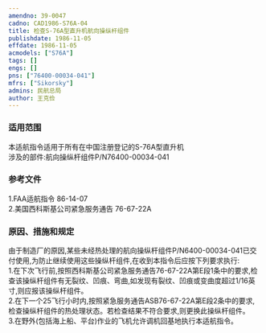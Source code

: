 ```yaml
---
amendno: 39-0047  
cadno: CAD1986-S76A-04  
title: 检查S-76A型直升机航向操纵杆组件  
publishdate: 1986-11-05  
effdate: 1986-11-05  
acmodels: ["S76A"]  
tags: []  
engs: []  
pns: ["76400-00034-041"]  
mfrs: ["Sikorsky"]  
admins: 民航总局  
author: 王克俭  
---
```

  
### 适用范围  
本适航指令适用于所有在中国注册登记的S-76A型直升机     
涉及的部件:航向操纵杆组件P/N76400-00034-041  
  
<!--more-->  
### 参考文件  
  1.FAA适航指令 86-14-07  
  2.美国西科斯基公司紧急服务通告 76-67-22A  
  
### 原因、措施和规定  

  由于制造厂的原因,某些未经热处理的航向操纵杆组件P/N6400-00034-041已交付使用,为防止继续使用这些操纵杆组件,在收到本指令后应按下列要求执行:  
  1.在下次飞行前,按照西科斯基公司紧急服务通告76-67-22A第E段1条中的要求,检查该操纵杆组件有无裂纹、凹痕、弯曲,如发现有裂纹、凹痕或变曲度超过1/16英寸,则应报该操纵杆组件。  
  2.在下一个25飞行小时内,按照紧急服务通告ASB76-67-22A第E段2条中的要求,检查操纵杆组件的热处理状态。若检查结果不符合要求,则更换此操纵杆组件。  
  3.在野外(包括海上船、平台)作业的飞机允许调机回基地执行本适航指令。  
  
